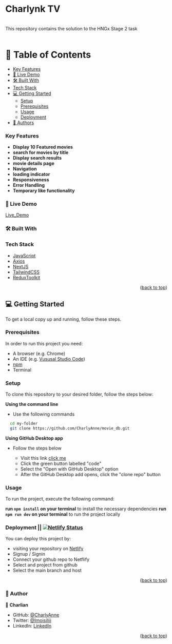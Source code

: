 <a name='readme-top'></a>
<div>
  <h1><b>Charlynk TV </b></h1><br/>
</div>
This repository contains the solution to the HNGx Stage 2 task
<br/><br/>

# 📗 Table of Contents
  - [Key Features](#key-features)
  - [🚀 Live Demo](#live-demo)
  - [🛠 Built With](#built-with)
  - [Tech Stack](#tech-stack)
- [💻 Getting Started](#getting-started)
  - [Setup](#setup)
  - [Prerequisites](#prerequisites)
  - [Usage](#usage)
  - [Deployment](#triangular_flag_on_post-deployment)
- [👥 Authors](#authors)

### Key Features <a name="key-features"></a>

- **Display 10 Featured movies**
- **search for movies by title**
- **Display search results**
- **movie details page**
- **Navigation**
- **loading indicator**
- **Responsiveness**
- **Error Handling**
- **Temporary like functionality**

### 🚀 Live Demo <a id="live-demo"></a>

[Live_Demo](https://charlynktv.netlify.app)

### 🛠 Built With <a name="built-with"></a>

### Tech Stack <a name="tech-stack"></a>

<ul>
  <li><a href="https://javascript.com/">JavaScript</a></li>
  <li><a href='https://axios-http.com/docs/intro'>Axios</a></li?>
  <li><a href="https://nextjs.org/">NextJS</a></li>
  <li><a href="https://tailwindcss.com">TailwindCSS</a></li>
  <li><a href="https://redux-toolkit.js.org">ReduxToolkit</a></li>
</ul>

<p align="right">(<a href="#readme-top">back to top</a>)</p>

## 💻 Getting Started <a name="getting-started"></a>

To get a local copy up and running, follow these steps.

### Prerequisites

In order to run this project you need:

- A browser (e.g. Chrome)
- An IDE (e.g. [Vususal Studio Code](https://code.visualstudio.com/download))
- [npm](https://nodejs.org/en/)
- Terminal

### Setup

To clone this repository to your desired folder, follow the steps below:

**Using the command line**

- Use the following commands

```sh
  cd my-folder
  git clone https://github.com/CharlyAnne/movie_db.git
```

**Using GitHub Desktop app**

- Follow the steps below

  - Visit this link [click me](https://github.com/CharlyAnne/movie_db)
  - Click the green button labelled "code"
  - Select the "Open with GitHub Desktop" option
  - After the GitHub Desktop add opens, click the "clone repo" button

### Usage

To run the project, execute the following command:

**run `npm install` on your terminal** to install the necessary dependencies
**run `npm run dev` on your terminal** to run the project locally

### Deployment ||   [![Netlify Status](https://api.netlify.com/api/v1/badges/49ed62fd-e47e-48e3-84fb-9afb771c8ed1/deploy-status)](https://app.netlify.com/sites/charlynktv/deploys)

You can deploy this project by:

- visiting your repository on [Netlify](https://app.netlify.com/)
- Signup / Signin
- Connect your github repo to Netflify
- Select and project from github
- Select the main branch and host


<p align="right">(<a href="#readme-top">back to top</a>)</p>

### 👥 Author <a name="authors"></a>

👤 **Charlian**

- GitHub: [@CharlyAnne](https://github.com/CharlyAnne)
- Twitter: [@Imoisiliii](https://twitter.com/Imoisiliii)
- LinkedIn: [LinkedIn](https://www.linkedin.com/in/charlian-imoisili)

<p align="right">(<a href="#readme-top">back to top</a>)</p>
